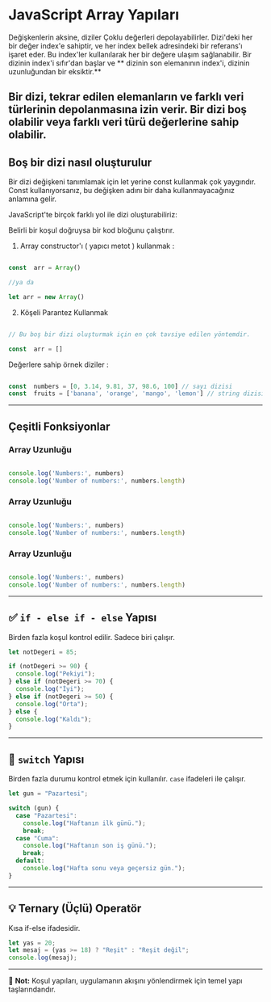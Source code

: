 
#  JavaScript Array Yapıları


Değişkenlerin aksine, diziler Çoklu değerleri depolayabilirler. Dizi'deki her bir değer index'e sahiptir, 
ve her index bellek adresindeki bir referans'ı işaret eder. Bu index'ler kullanılarak her bir değere ulaşım 
sağlanabilir. Bir dizinin index'i sıfır'dan başlar ve ** dizinin son elemanının index'i, dizinin uzunluğundan 
bir eksiktir.**

Bir dizi, tekrar edilen elemanların ve farklı veri türlerinin depolanmasına izin verir. Bir dizi boş olabilir veya farklı veri türü değerlerine sahip olabilir.
---

## Boş bir dizi nasıl oluşturulur

Bir dizi değişkeni tanımlamak için let yerine const kullanmak çok yaygındır. Const kullanıyorsanız, bu değişken adını bir daha kullanmayacağınız anlamına gelir.

JavaScript'te birçok farklı yol ile dizi oluşturabiliriz:

Belirli bir koşul doğruysa bir kod bloğunu çalıştırır.

1. Array constructor'ı ( yapıcı metot ) kullanmak :
   
```javascript

const  arr = Array()

//ya da

let arr = new Array()

```

2. Köşeli Parantez Kullanmak

```javascript

// Bu boş bir dizi oluşturmak için en çok tavsiye edilen yöntemdir.

const  arr = []

```

Değerlere sahip örnek diziler : 

```javascript

const  numbers = [0, 3.14, 9.81, 37, 98.6, 100] // sayı dizisi
const  fruits = ['banana', 'orange', 'mango', 'lemon'] // string dizisi, meyveler

```
---

## Çeşitli Fonksiyonlar 

### Array Uzunluğu

```javascript

console.log('Numbers:', numbers)
console.log('Number of numbers:', numbers.length)

```

### Array Uzunluğu

```javascript

console.log('Numbers:', numbers)
console.log('Number of numbers:', numbers.length)

```

### Array Uzunluğu

```javascript

console.log('Numbers:', numbers)
console.log('Number of numbers:', numbers.length)

```
---

## ✅ `if - else if - else` Yapısı

Birden fazla koşul kontrol edilir.
Sadece biri çalışır.

```javascript
let notDegeri = 85;

if (notDegeri >= 90) {
  console.log("Pekiyi");
} else if (notDegeri >= 70) {
  console.log("İyi");
} else if (notDegeri >= 50) {
  console.log("Orta");
} else {
  console.log("Kaldı");
}
```

---

## 🔄 `switch` Yapısı

Birden fazla durumu kontrol etmek için kullanılır. `case` ifadeleri ile çalışır.

```javascript
let gun = "Pazartesi";

switch (gun) {
  case "Pazartesi":
    console.log("Haftanın ilk günü.");
    break;
  case "Cuma":
    console.log("Haftanın son iş günü.");
    break;
  default:
    console.log("Hafta sonu veya geçersiz gün.");
}
```

---

## 💡 Ternary (Üçlü) Operatör

Kısa if-else ifadesidir.

```javascript
let yas = 20;
let mesaj = (yas >= 18) ? "Reşit" : "Reşit değil";
console.log(mesaj);
```

---

📌 **Not:** Koşul yapıları, uygulamanın akışını yönlendirmek için temel yapı taşlarındandır.
